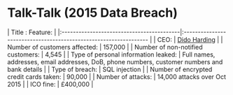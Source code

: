 # Talk-Talk (2015 Data Breach)

| Title :                                      Feature:                                                       |
|:------------------------------------------|:-----------------------------------------------------------------                                    |
| CEO:                                      | [Dido Harding](https://en.wikipedia.org/wiki/Dido_Harding)                                           |
| Number of customers affected:             | 157,000                                                                                              |
| Number of non-notified customers:         | 4,545                                                                                                |
| Type of personal information leaked:      | Full names, addresses, email addresses, DoB, phone numbers, customer numbers and bank details        |
| Type of breach:                           | SQL injection                                                                                        |
| Number of encrypted credit cards taken:   | 90,000                                                                                               |
| Number of attacks:                        | 14,000 attacks over Oct 2015                                                                         |
| ICO fine:                                 | £400,000                                                                                             |



